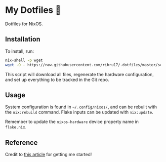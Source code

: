 # My Dotfiles :floppy_disk:

Dotfiles for NixOS.

## Installation

To install, run:

```sh
nix-shell -p wget
wget -O - https://raw.githubusercontent.com/ribru17/.dotfiles/master/scripts/dotfiles_install.sh | sh
```

This script will download all files, regenerate the hardware configuration, and
set up everything to be tracked in the Git repo.

## Usage

System configuration is found in `~/.config/nixos/`, and can be rebuilt with the
`nix:rebuild` command. Flake inputs can be updated with `nix:update`.

Remember to update the `nixos-hardware` device property name in `flake.nix`.

## Reference

Credit to [this article](https://www.atlassian.com/git/tutorials/dotfiles) for
getting me started!
